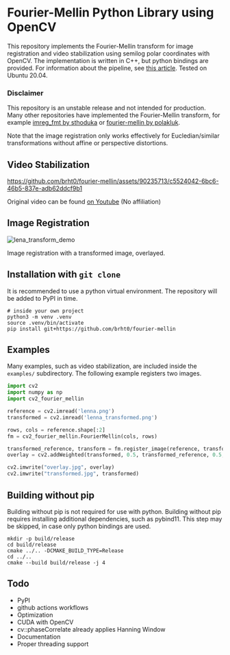 # Fourier-Mellin Python Library using OpenCV

This repository implements the Fourier-Mellin transform for image registration and video stabilization using semilog polar coordinates with OpenCV. The implementation is written in C++, but python bindings are provided. For information about the pipeline, see [this article](https://ieeexplore.ieee.org/document/506761). Tested on Ubuntu 20.04.

### Disclaimer

This repository is an unstable release and not intended for production. Many other repositories have implemented the Fourier-Mellin transform, for example [imreg_fmt by sthoduka](https://github.com/sthoduka/imreg_fmt) or [fourier-mellin by polakluk](https://github.com/polakluk/fourier-mellin).

Note that the image registration only works effectively for Eucledian/similar transformations without affine or perspective distortions.

## Video Stabilization

https://github.com/brht0/fourier-mellin/assets/90235713/c5524042-6bc6-46b5-837e-adb62ddcf9b1

Original video can be found [on Youtube](https://www.youtube.com/watch?v=mQxnB2X26CI) (No affiliation)

## Image Registration

![lena_transform_demo](https://github.com/brht0/fourier-mellin/assets/90235713/9db0cc26-581f-40db-b34c-3516e759f960)

Image registration with a transformed image, overlayed.

## Installation with `git clone`

It is recommended to use a python virtual environment. The repository will be added to PyPI in time.

```
# inside your own project
python3 -m venv .venv
source .venv/bin/activate
pip install git+https://github.com/brht0/fourier-mellin
```

## Examples

Many examples, such as video stabilization, are included inside the `examples/` subdirectory. The following example registers two images.

```python
import cv2
import numpy as np
import cv2_fourier_mellin

reference = cv2.imread('lenna.png')
transformed = cv2.imread('lenna_transformed.png')

rows, cols = reference.shape[:2]
fm = cv2_fourier_mellin.FourierMellin(cols, rows)

transformed_reference, transform = fm.register_image(reference, transformed)
overlay = cv2.addWeighted(transformed, 0.5, transformed_reference, 0.5, 0.0, dtype=cv2.CV_32F)

cv2.imwrite("overlay.jpg", overlay)
cv2.imwrite("transformed.jpg", transformed)
```

## Building without pip

Building without pip is not required for use with python. Building without pip requires installing additional dependencies, such as pybind11. This step may be skipped, in case only python bindings are used.

```
mkdir -p build/release
cd build/release
cmake ../.. -DCMAKE_BUILD_TYPE=Release
cd ../..
cmake --build build/release -j 4
```

## Todo

- PyPI
- github actions workflows
- Optimization
- CUDA with OpenCV
- cv::phaseCorrelate already applies Hanning Window
- Documentation
- Proper threading support

